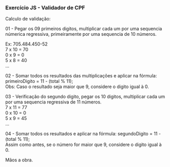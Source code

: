 ### Exercício JS - Validador de CPF

Calculo de validação:

01 - Pegar os 09 primeiros digitos, multiplicar cada um por uma 
sequencia númerica regressiva, primeiramente por uma sequencia de 10 números.

Ex: 705.484.450-52<br>
7 x 10 = 70<br>
0 x  9 =  0<br>
5 x  8 = 40<br>
...

02 - Somar todos os resultados das multiplicações e aplicar na fórmula:
primeiroDigito = 11 - (total % 11);<br>
Obs: Caso o resultado seja maior que 9, considere o digito igual à 0.

03 - Verificação do segundo digito, pegar os 10 digitos, multiplicar cada
um por uma sequencia regressiva de 11 números.<br>
7 x 11 = 77<br>
0 x 10 =  0<br>
5 x  9 = 45<br>
...

04 - Somar todos os resultados e aplicar na fórmula:
segundoDigito = 11 - (total % 11);<br>
Assim como antes, se o número for maior que 9, considere o digito igual à 0.<br>

Mãos a obra.
